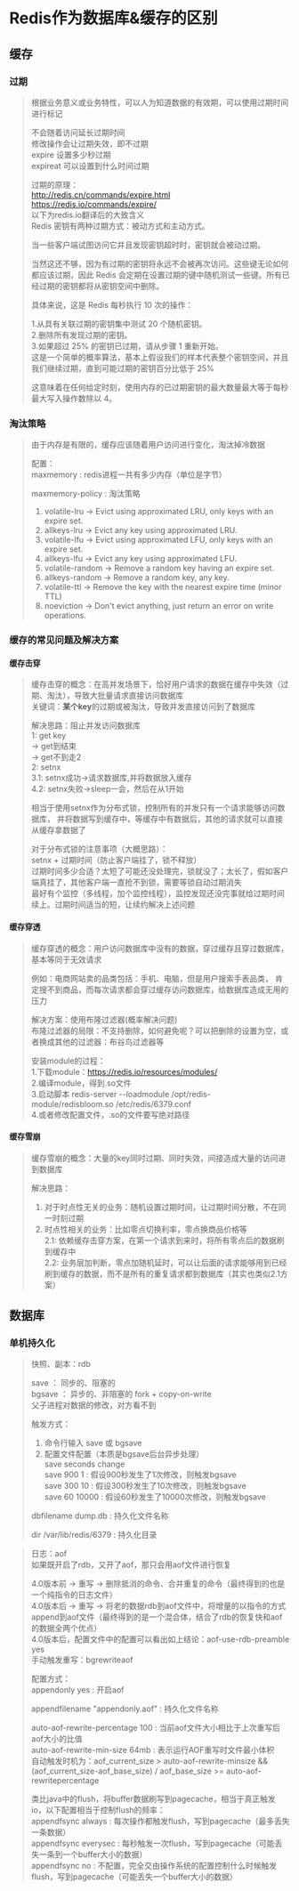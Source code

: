 # Redis作为数据库&缓存的区别

## 缓存

### 过期
> 根据业务意义或业务特性，可以人为知道数据的有效期，可以使用过期时间进行标记   
> 
> 不会随着访问延长过期时间    
> 修改操作会让过期失效，即不过期   
> expire 设置多少秒过期   
> expireat 可以设置到什么时间过期    
>
> 过期的原理：   
> http://redis.cn/commands/expire.html   
> https://redis.io/commands/expire/    
> 以下为redis.io翻译后的大致含义   
> Redis 密钥有两种过期方式：被动方式和主动方式。
> 
> 当一些客户端试图访问它并且发现密钥超时时，密钥就会被动过期。
> 
> 当然这还不够，因为有过期的密钥将永远不会被再次访问。这些键无论如何都应该过期，因此 Redis 会定期在设置过期的键中随机测试一些键。所有已经过期的密钥都将从密钥空间中删除。
> 
> 具体来说，这是 Redis 每秒执行 10 次的操作：
> 
> 1.从具有关联过期的密钥集中测试 20 个随机密钥。    
> 2.删除所有发现过期的密钥。    
> 3.如果超过 25% 的密钥已过期，请从步骤 1 重新开始。   
> 这是一个简单的概率算法，基本上假设我们的样本代表整个密钥空间，并且我们继续过期，直到可能过期的密钥百分比低于 25%   
> 
> 这意味着在任何给定时刻，使用内存的已过期密钥的最大数量最大等于每秒最大写入操作数除以 4。

### 淘汰策略
> 由于内存是有限的，缓存应该随着用户访问进行变化，淘汰掉冷数据
> 
> 配置：   
> maxmemory : redis进程一共有多少内存（单位是字节）
> 
> maxmemory-policy : 淘汰策略   
> 1. volatile-lru -> Evict using approximated LRU, only keys with an expire set.
> 2. allkeys-lru -> Evict any key using approximated LRU.
> 3. volatile-lfu -> Evict using approximated LFU, only keys with an expire set.
> 4. allkeys-lfu -> Evict any key using approximated LFU.
> 5. volatile-random -> Remove a random key having an expire set.
> 6. allkeys-random -> Remove a random key, any key.
> 7. volatile-ttl -> Remove the key with the nearest expire time (minor TTL)
> 8. noeviction -> Don't evict anything, just return an error on write operations.

### 缓存的常见问题及解决方案
#### 缓存击穿
> 缓存击穿的概念：在高并发场景下，恰好用户请求的数据在缓存中失效（过期、淘汰），导致大批量请求直接访问数据库    
> 关键词：**某个key**的过期或被淘汰，导致并发直接访问到了数据库    
> 
> 解决思路：阻止并发访问数据库   
> 1: get key   
> -> get到结束   
> -> get不到走2   
> 2: setnx   
> 3.1: setnx成功->请求数据库,并将数据放入缓存   
> 4.2: setnx失败->sleep一会，然后在从1开始   
> 
> 相当于使用setnx作为分布式锁，控制所有的并发只有一个请求能够访问数据库，
> 并将数据写到缓存中，等缓存中有数据后，其他的请求就可以直接从缓存拿数据了   
> 
> 对于分布式锁的注意事项（大概思路）：  
> setnx + 过期时间（防止客户端挂了，锁不释放）   
> 过期时间多少合适？太短了可能还没处理完，锁就没了；太长了，假如客户端真挂了，其他客户端一直抢不到锁，需要等锁自动过期消失       
> 最好有个监控（多线程，加个监控线程），监控发现还没完事就给过期时间续上。过期时间适当的短，让续约解决上述问题      

#### 缓存穿透
> 缓存穿透的概念：用户访问数据库中没有的数据，穿过缓存且穿过数据库，基本等同于无效请求
>
> 例如：电商网站卖的品类包括：手机、电脑，但是用户搜索手表品类，
> 肯定搜不到商品，而每次请求都会穿过缓存访问数据库，给数据库造成无用的压力
>
> 解决方案：使用布隆过滤器(概率解决问题)     
> 布隆过滤器的局限：不支持删除，如何避免呢？可以把删除的设置为空，或者换成其他的过滤器：布谷鸟过滤器等   
> 
> 安装module的过程：    
> 1.下载module：https://redis.io/resources/modules/    
> 2.编译module，得到.so文件    
> 3.启动脚本 redis-server --loadmodule /opt/redis-module/redisbloom.so /etc/redis/6379.conf   
> 4.或者修改配置文件，.so的文件要写绝对路径

#### 缓存雪崩
> 缓存雪崩的概念：大量的key同时过期、同时失效，间接造成大量的访问进到数据库  
> 
> 解决思路：   
> 1. 对于时点性无关的业务：随机设置过期时间，让过期时间分散，不在同一时刻过期     
> 2. 时点性相关的业务：比如零点切换利率，零点换商品价格等   
> 2.1: 依赖缓存击穿方案，在第一个请求到来时，将所有零点后的数据刷到缓存中   
> 2.2: 业务层加判断，零点加随机延时，可以让后面的请求能够用到已经刷到缓存的数据，而不是所有的重复请求都到数据库（其实也类似2.1方案）   

## 数据库

### 单机持久化
> 快照、副本：rdb   
> 
> save ： 同步的、阻塞的   
> bgsave ： 异步的、非阻塞的 fork + copy-on-write     
> 父子进程对数据的修改，对方看不到    
> 
> 触发方式：
> 1. 命令行输入 save 或 bgsave
> 2. 配置文件配置（本质是bgsave后台异步处理）   
> save seconds change   
> save 900 1 : 假设900秒发生了1次修改，则触发bgsave    
> save 300 10 : 假设300秒发生了10次修改，则触发bgsave   
> save 60  10000 : 假设60秒发生了10000次修改，则触发bgsave   
> 
> dbfilename dump.db : 持久化文件名称
> 
> dir /var/lib/redis/6379 : 持久化目录

> 日志：aof    
> 如果既开启了rdb，又开了aof，那只会用aof文件进行恢复
> 
> 4.0版本前 -> 重写 -> 删除抵消的命令、合并重复的命令（最终得到的也是一个纯指令的日志文件）       
> 4.0版本后 -> 重写 -> 将老的数据rdb到aof文件中，将增量的以指令的方式append到aof文件（最终得到的是一个混合体，结合了rdb的恢复快和aof的数据全两个优点）   
> 4.0版本后，配置文件中的配置可以看出如上结论：aof-use-rdb-preamble yes   
> 手动触发重写：bgrewriteaof   
> 
> 配置方式：   
> appendonly yes : 开启aof   
> 
> appendfilename "appendonly.aof" : 持久化文件名称   
> 
> auto-aof-rewrite-percentage 100 : 当前aof文件大小相比于上次重写后aof大小的比值    
> auto-aof-rewrite-min-size 64mb : 表示运行AOF重写时文件最小体积   
> 自动触发时机为：aof_current_size > auto-aof-rewrite-minsize && (aof_current_size-aof_base_size) / aof_base_size >= auto-aof-rewritepercentage   
> 
> 类比java中的flush，将buffer数据刷写到pagecache，相当于真正触发io，以下配置相当于控制flush的频率：   
> appendfsync always :  每次操作都触发flush，写到pagecache（最多丢失一条数据）  
> appendfsync everysec : 每秒触发一次flush，写到pagecache（可能丢失一条到一个buffer大小的数据）  
> appendfsync no : 不配置，完全交由操作系统的配置控制什么时候触发flush，写到pagecache（可能丢失一个buffer大小的数据）
